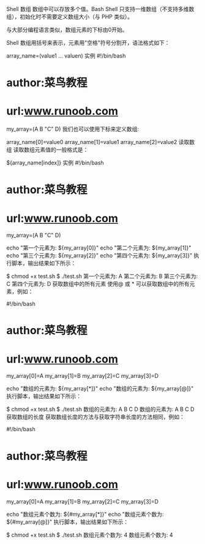 Shell 数组
数组中可以存放多个值。Bash Shell 只支持一维数组（不支持多维数组），初始化时不需要定义数组大小（与 PHP 类似）。

与大部分编程语言类似，数组元素的下标由0开始。

Shell 数组用括号来表示，元素用"空格"符号分割开，语法格式如下：

array_name=(value1 ... valuen)
实例
#!/bin/bash
# author:菜鸟教程
# url:www.runoob.com

my_array=(A B "C" D)
我们也可以使用下标来定义数组:

array_name[0]=value0
array_name[1]=value1
array_name[2]=value2
读取数组
读取数组元素值的一般格式是：

${array_name[index]}
实例
#!/bin/bash
# author:菜鸟教程
# url:www.runoob.com

my_array=(A B "C" D)

echo "第一个元素为: ${my_array[0]}"
echo "第二个元素为: ${my_array[1]}"
echo "第三个元素为: ${my_array[2]}"
echo "第四个元素为: ${my_array[3]}"
执行脚本，输出结果如下所示：

$ chmod +x test.sh 
$ ./test.sh
第一个元素为: A
第二个元素为: B
第三个元素为: C
第四个元素为: D
获取数组中的所有元素
使用@ 或 * 可以获取数组中的所有元素，例如：

#!/bin/bash
# author:菜鸟教程
# url:www.runoob.com

my_array[0]=A
my_array[1]=B
my_array[2]=C
my_array[3]=D

echo "数组的元素为: ${my_array[*]}"
echo "数组的元素为: ${my_array[@]}"
执行脚本，输出结果如下所示：

$ chmod +x test.sh 
$ ./test.sh
数组的元素为: A B C D
数组的元素为: A B C D
获取数组的长度
获取数组长度的方法与获取字符串长度的方法相同，例如：

#!/bin/bash
# author:菜鸟教程
# url:www.runoob.com

my_array[0]=A
my_array[1]=B
my_array[2]=C
my_array[3]=D

echo "数组元素个数为: ${#my_array[*]}"
echo "数组元素个数为: ${#my_array[@]}"
执行脚本，输出结果如下所示：

$ chmod +x test.sh 
$ ./test.sh
数组元素个数为: 4
数组元素个数为: 4
